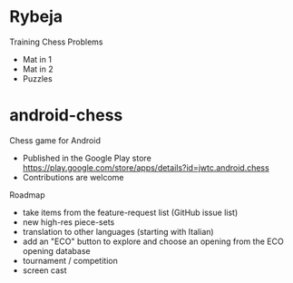 Rybeja
=============
Training Chess Problems
- Mat in 1
- Mat in 2
- Puzzles

android-chess
=============

Chess game for Android
- Published in the Google Play store https://play.google.com/store/apps/details?id=jwtc.android.chess
- Contributions are welcome

Roadmap
- take items from the feature-request list (GitHub issue list)
- new high-res piece-sets
- translation to other languages (starting with Italian)
- add an "ECO" button to explore and choose an opening from the ECO opening database
- tournament / competition
- screen cast

